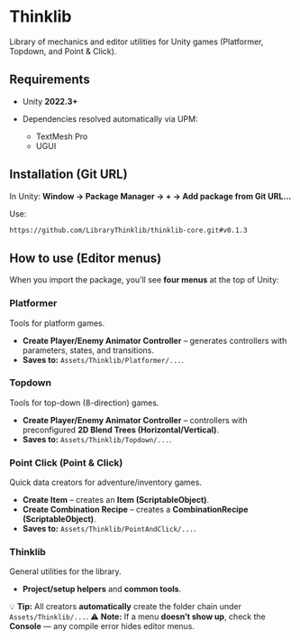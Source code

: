 # Thinklib

Library of mechanics and editor utilities for Unity games (Platformer, Topdown, and Point & Click).

## Requirements

* Unity **2022.3+**
* Dependencies resolved automatically via UPM:

  * TextMesh Pro
  * UGUI

## Installation (Git URL)

In Unity: **Window → Package Manager → + → Add package from Git URL…**

Use:

```txt
https://github.com/LibraryThinklib/thinklib-core.git#v0.1.3
```

## How to use (Editor menus)

When you import the package, you’ll see **four menus** at the top of Unity:

### Platformer

Tools for platform games.

* **Create Player/Enemy Animator Controller** – generates controllers with parameters, states, and transitions.
* **Saves to:** `Assets/Thinklib/Platformer/...`.

### Topdown

Tools for top-down (8-direction) games.

* **Create Player/Enemy Animator Controller** – controllers with preconfigured **2D Blend Trees (Horizontal/Vertical)**.
* **Saves to:** `Assets/Thinklib/Topdown/...`.

### Point Click (Point & Click)

Quick data creators for adventure/inventory games.

* **Create Item** – creates an **Item (ScriptableObject)**.
* **Create Combination Recipe** – creates a **CombinationRecipe (ScriptableObject)**.
* **Saves to:** `Assets/Thinklib/PointAndClick/...`.

### Thinklib

General utilities for the library.

* **Project/setup helpers** and **common tools**.

💡 **Tip:** All creators **automatically** create the folder chain under `Assets/Thinklib/...`.
⚠️ **Note:** If a menu **doesn’t show up**, check the **Console** — any compile error hides editor menus.
